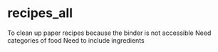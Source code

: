 # recipes_all
To clean up paper recipes because the binder is not accessible
Need categories of food
Need to include ingredients

